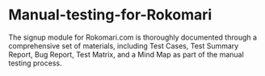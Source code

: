 # Manual-testing-for-Rokomari
The signup module for Rokomari.com is thoroughly documented through a comprehensive set of materials, including Test Cases, Test Summary Report, Bug Report, Test Matrix, and a Mind Map as part of the manual testing process.
